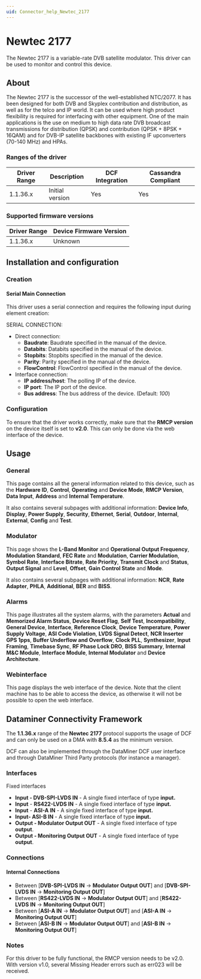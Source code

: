 ```yaml
---
uid: Connector_help_Newtec_2177
---
```


# Newtec 2177

The Newtec 2177 is a variable-rate DVB satellite modulator. This driver can be used to monitor and control this device.

## About

The Newtec 2177 is the successor of the well-established NTC/2077. It has been designed for both DVB and Skyplex contribution and distribution, as well as for the telco and IP world. It can be used where high product flexibility is required for interfacing with other equipment. One of the main applications is the use on medium to high data rate DVB broadcast transmissions for distribution (QPSK) and contribution (QPSK + 8PSK + 16QAM) and for DVB-IP satellite backbones with existing IF upconverters (70-140 MHz) and HPAs.

### Ranges of the driver

| **Driver Range** | **Description** | **DCF Integration** | **Cassandra Compliant** |
|------------------|-----------------|---------------------|-------------------------|
| 1.1.36.x         | Initial version | Yes                 | Yes                     |

### Supported firmware versions

| **Driver Range** | **Device Firmware Version** |
|------------------|-----------------------------|
| 1.1.36.x         | Unknown                     |

## Installation and configuration

### Creation

#### Serial Main Connection

This driver uses a serial connection and requires the following input during element creation:

SERIAL CONNECTION:

- Direct connection:
  - **Baudrate**: Baudrate specified in the manual of the device.
  - **Databits**: Databits specified in the manual of the device.
  - **Stopbits**: Stopbits specified in the manual of the device.
  - **Parity**: Parity specified in the manual of the device.
  - **FlowControl**: FlowControl specified in the manual of the device.
- Interface connection:
  - **IP address/host**: The polling IP of the device.
  - **IP port**: The IP port of the device.
  - **Bus address**: The bus address of the device. (Default: *100*)

### Configuration

To ensure that the driver works correctly, make sure that the **RMCP version** on the device itself is set to **v2.0**. This can only be done via the web interface of the device.

## Usage

### General

This page contains all the general information related to this device, such as the **Hardware ID**, **Control**, **Operating** and **Device Mode**, **RMCP Version**, **Data Input**, **Address** and **Internal Temperature**.

It also contains several subpages with additional information: **Device Info**, **Display**, **Power Supply**, **Security**, **Ethernet**, **Serial**, **Outdoor**, **Internal**, **External**, **Config** and **Test**.

### Modulator

This page shows the **L-Band Monitor** and **Operational Output Frequency**, **Modulation Standard**, **FEC Rate** and **Modulation**, **Carrier Modulation**, **Symbol Rate**, **Interface Bitrate**, **Rate Priority**, **Transmit Clock** and **Status**, **Output Signal** and **Level**, **Offset**, **Gain Control State** and **Mode**.

It also contains several subpages with additional information: **NCR**, **Rate Adapter**, **PHLA**, **Additional**, **BER** and **BISS**.

### Alarms

This page illustrates all the system alarms, with the parameters **Actual** and **Memorized Alarm Status**, **Device Reset Flag**, **Self Test**, **Incompatibility**, **General Device**, **Interface**, **Reference Clock**, **Device Temperature**, **Power Supply Voltage**, **ASI Code Violation**, **LVDS Signal Detect**, **NCR Inserter GPS 1pps**, **Buffer Underflow and Overflow**, **Clock PLL**, **Synthesizer**, **Input Framing**, **Timebase Sync**, **RF Phase Lock DRO**, **BISS Summary**, **Internal M&C Module**, **Interface Module**, **Internal Modulator** and **Device Architecture**.

### Webinterface

This page displays the web interface of the device. Note that the client machine has to be able to access the device, as otherwise it will not be possible to open the web interface.

## Dataminer Connectivity Framework

The **1.1.36.x** range of the **Newtec 2177** protocol supports the usage of DCF and can only be used on a DMA with **8.5.4** as the minimum version.

DCF can also be implemented through the DataMiner DCF user interface and through DataMiner Third Party protocols (for instance a manager).

### Interfaces

Fixed interfaces

- **Input - DVB-SPI-LVDS IN** - A single fixed interface of type **input.**
- **Input** - **RS422-LVDS IN**  - A single fixed interface of type **input.**
- **Input** - **ASI-A IN**  - A single fixed interface of type **input.**
- **Input- ASI-B IN** - A single fixed interface of type **input.**
- **Output - Modulator Output OUT** - A single fixed interface of type **output**.
- **Output - Monitoring Output OUT** - A single fixed interface of type **output**.

### Connections

#### Internal Connections

- Between \[**DVB-SPI-LVDS IN** -\> **Modulator Output OUT**\] and \[**DVB-SPI-LVDS IN** -\> **Monitoring Output OUT**\]
- Between \[**RS422-LVDS IN** -\> **Modulator Output OUT**\] and \[**RS422-LVDS IN** -\> **Monitoring Output OUT**\]
- Between \[**ASI-A IN** -\> **Modulator Output OUT**\] and \[**ASI-A IN** -\> **Monitoring Output OUT**\]
- Between \[**ASI-B IN** -\> **Modulator Output OUT**\] and \[**ASI-B IN** -\> **Monitoring Output OUT**\]

### Notes

For this driver to be fully functional, the RMCP version needs to be v2.0. With version v1.0, several Missing Header errors such as err023 will be received.
